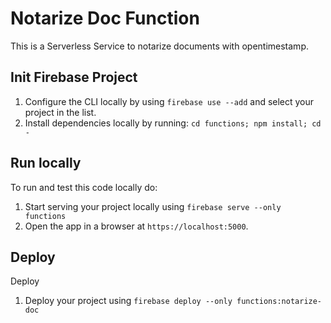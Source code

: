 # Notarize Doc Function

This is a Serverless Service to notarize documents with opentimestamp. 


## Init Firebase Project
 1. Configure the CLI locally by using `firebase use --add` and select your project in the list.
 1. Install dependencies locally by running: `cd functions; npm install; cd -`


## Run locally
To run and test this code locally do:
 1. Start serving your project locally using `firebase serve --only functions`
 1. Open the app in a browser at `https://localhost:5000`.


## Deploy
Deploy
 1. Deploy your project using `firebase deploy --only functions:notarize-doc`
